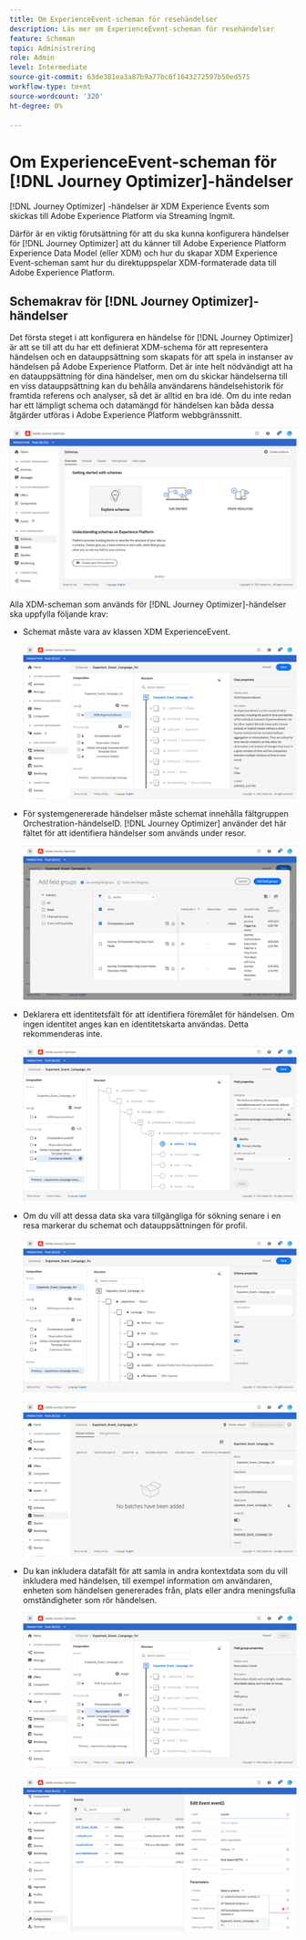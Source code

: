 ```yaml
---
title: Om ExperienceEvent-scheman för resehändelser
description: Läs mer om ExperienceEvent-scheman för resehändelser
feature: Scheman
topic: Administrering
role: Admin
level: Intermediate
source-git-commit: 63de381ea3a87b9a77bc6f1643272597b50ed575
workflow-type: tm+mt
source-wordcount: '320'
ht-degree: 0%

---
```


# Om ExperienceEvent-scheman för [!DNL Journey Optimizer]-händelser

[!DNL Journey Optimizer] -händelser är XDM Experience Events som skickas till Adobe Experience Platform via Streaming Ingmit.

Därför är en viktig förutsättning för att du ska kunna konfigurera händelser för [!DNL Journey Optimizer] att du känner till Adobe Experience Platform Experience Data Model (eller XDM) och hur du skapar XDM Experience Event-scheman samt hur du direktuppspelar XDM-formaterade data till Adobe Experience Platform.

## Schemakrav för [!DNL Journey Optimizer]-händelser

Det första steget i att konfigurera en händelse för [!DNL Journey Optimizer] är att se till att du har ett definierat XDM-schema för att representera händelsen och en datauppsättning som skapats för att spela in instanser av händelsen på Adobe Experience Platform. Det är inte helt nödvändigt att ha en datauppsättning för dina händelser, men om du skickar händelserna till en viss datauppsättning kan du behålla användarens händelsehistorik för framtida referens och analyser, så det är alltid en bra idé. Om du inte redan har ett lämpligt schema och datamängd för händelsen kan båda dessa åtgärder utföras i Adobe Experience Platform webbgränssnitt.

![](../assets/schema1.png)

Alla XDM-scheman som används för [!DNL Journey Optimizer]-händelser ska uppfylla följande krav:

* Schemat måste vara av klassen XDM ExperienceEvent.

   ![](../assets/schema2.png)

* För systemgenererade händelser måste schemat innehålla fältgruppen Orchestration-händelseID. [!DNL Journey Optimizer] använder det här fältet för att identifiera händelser som används under resor.

   ![](../assets/schema3.png)

* Deklarera ett identitetsfält för att identifiera föremålet för händelsen. Om ingen identitet anges kan en identitetskarta användas. Detta rekommenderas inte.

   ![](../assets/schema4.png)

* Om du vill att dessa data ska vara tillgängliga för sökning senare i en resa markerar du schemat och datauppsättningen för profil.

   ![](../assets/schema5.png)

   ![](../assets/schema6.png)

* Du kan inkludera datafält för att samla in andra kontextdata som du vill inkludera med händelsen, till exempel information om användaren, enheten som händelsen genererades från, plats eller andra meningsfulla omständigheter som rör händelsen.

   ![](../assets/schema7.png)

   ![](../assets/schema8.png)
